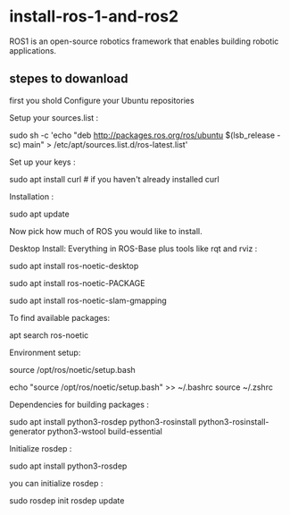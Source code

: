 # install-ros-1-and-ros2
ROS1 is an open-source robotics framework that enables building robotic applications. 

## stepes to dowanload
first you shold Configure your Ubuntu repositories

Setup your sources.list :

sudo sh -c 'echo "deb http://packages.ros.org/ros/ubuntu $(lsb_release -sc) main" > /etc/apt/sources.list.d/ros-latest.list'

Set up your keys :

sudo apt install curl # if you haven't already installed curl

Installation :

sudo apt update

Now pick how much of ROS you would like to install.

Desktop Install: Everything in ROS-Base plus tools like rqt and rviz  :

sudo apt install ros-noetic-desktop

sudo apt install ros-noetic-PACKAGE 

sudo apt install ros-noetic-slam-gmapping

To find available packages:

apt search ros-noetic

Environment setup:

source /opt/ros/noetic/setup.bash

echo "source /opt/ros/noetic/setup.bash" >> ~/.bashrc
source ~/.zshrc

Dependencies for building packages :

sudo apt install python3-rosdep python3-rosinstall python3-rosinstall-generator python3-wstool build-essential

Initialize rosdep :

sudo apt install python3-rosdep

you can initialize rosdep :

sudo rosdep init
rosdep update
